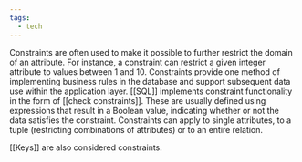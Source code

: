 ```yaml
---
tags:
  - tech
---
```

Constraints are often used to make it possible to further restrict the domain of an attribute.
For instance, a constraint can restrict a given integer attribute to values between 1 and 10.
Constraints provide one method of implementing business rules in the database and support subsequent data use within the application layer.
[[SQL]] implements constraint functionality in the form of [[check constraints]].
These are usually defined using expressions that result in a Boolean value, indicating whether or not the data satisfies the constraint.
Constraints can apply to single attributes, to a tuple (restricting combinations of attributes) or to an entire relation.

[[Keys]] are also considered constraints.